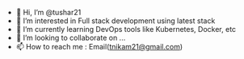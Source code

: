 - 👋 Hi, I’m @tushar21
- 👀 I’m interested in Full stack development using latest stack
- 🌱 I’m currently learning DevOps tools like Kubernetes, Docker, etc
- 💞️ I’m looking to collaborate on ...
- 📫 How to reach me : Email(tnikam21@gmail.com)

<!---
tushar21/tushar21 is a ✨ special ✨ repository because its `README.md` (this file) appears on your GitHub profile.
You can click the Preview link to take a look at your changes.
--->
